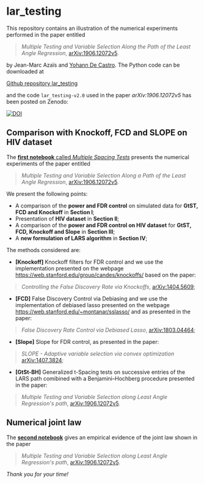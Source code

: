 # lar_testing

This repository contains an illustration of the numerical experiments performed in the paper entitled
> *Multiple Testing and Variable Selection Along the Path of the Least Angle Regression*, [arXiv:1906.12072v5](https://arxiv.org/abs/1906.12072v5).

by Jean-Marc Azaïs and [Yohann De Castro](https:ydecastro.github.io). The Python code can be downloaded at

[Github repository lar_testing](https://github.com/ydecastro/lar_testing)

and the code `lar_testing-v2.0` used in the paper *arXiv:1906.12072v5* has been posted on Zenodo:

[![DOI](https://zenodo.org/badge/182083824.svg)](https://zenodo.org/badge/latestdoi/182083824)

## Comparison with Knockoff, FCD and SLOPE on HIV dataset

The [**first notebook** called *Multiple Spacing Tests*](https://github.com/ydecastro/lar_testing/blob/master/multiple_spacing_tests.ipynb) presents the numerical experiments of the paper entitled

> *Multiple Testing and Variable Selection Along a Path of the Least Angle Regression*, [arXiv:1906.12072v5](https://arxiv.org/abs/1906.12072v5).

We present the following points:
- A comparison of the **power and FDR control** on simulated data for **GtST, FCD and Knockoff** in **Section I**;
- Presentation of **HIV dataset** in **Section II**;
- A comparison of the **power and FDR control on HIV dataset** for **GtST, FCD, Knockoff and Slope** in **Section III**;
- A **new formulation of LARS algorithm** in **Section IV**;

The methods considered are:
- **[Knockoff]** Knockoff filters for FDR control and we use the implementation presented on the webpage <https://web.stanford.edu/group/candes/knockoffs/> based on the paper:
> *Controlling the False Discovery Rate via Knockoffs*, [arXiv:1404.5609](https://arxiv.org/abs/1404.5609);
- **[FCD]** False Discovery Control via Debiasing and we use the implementation of debiased lasso presented on the webpage <https://web.stanford.edu/~montanar/sslasso/> and as presented in the paper:
> *False Discovery Rate Control via Debiased Lasso*, [arXiv:1803.04464](https://arxiv.org/abs/1803.04464);
- **[Slope]** Slope for FDR control, as presented in the paper:
> *SLOPE - Adaptive variable selection via convex optimization* [arXiv:1407.3824](https://arxiv.org/abs/1407.3824);
- **[GtSt-BH]** Generalized t-Spacing tests on successive entries of the LARS path comibined with a Benjamini–Hochberg procedure presented in the paper:
> *Multiple Testing and Variable Selection along Least Angle Regression's path*, [arXiv:1906.12072v5](https://arxiv.org/abs/1906.12072v5).


## Numerical joint law
The [**second notebook**](https://github.com/ydecastro/lar_testing/blob/master/Law_LAR.ipynb) gives an empirical evidence of the joint law shown in the paper
> *Multiple Testing and Variable Selection along Least Angle Regression's path*, [arXiv:1906.12072v5](https://arxiv.org/abs/1906.12072v5).

*Thank you for your time!*
